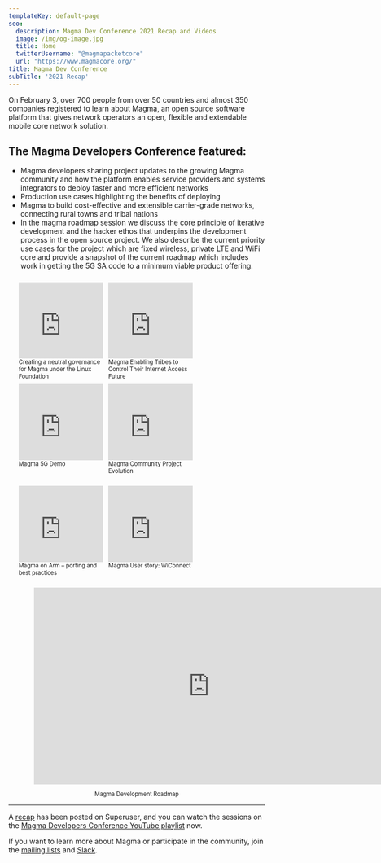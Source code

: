 ```yaml
---
templateKey: default-page
seo:
  description: Magma Dev Conference 2021 Recap and Videos
  image: /img/og-image.jpg
  title: Home
  twitterUsername: "@magmapacketcore"
  url: "https://www.magmacore.org/"
title: Magma Dev Conference
subTitle: '2021 Recap'
---
```


On February 3, over 700 people from over 50 countries and almost 350 companies registered to learn about Magma, an open source software platform that gives network operators an open, flexible and extendable mobile core network solution.


## The Magma Developers Conference featured:

- Magma developers sharing project updates to the growing Magma community and how the platform enables service providers and systems integrators to deploy faster and more efficient networks
- Production use cases highlighting the benefits of deploying
- Magma to build cost-effective and extensible carrier-grade networks, connecting rural towns and tribal nations  
- In the magma roadmap session we discuss the core principle of iterative development and the hacker ethos that underpins the development process in the open source project. We also describe the current priority use cases for the project which are fixed wireless, private LTE and WiFi core and provide a snapshot of the current roadmap which includes work in getting the 5G SA code to a minimum viable product offering.

<div style="width:100%; padding: 10px;">
  <div style="width:33%;padding-left:10px; display: inline; float: left;">
    <iframe width="100%" src="https://www.youtube.com/embed/d6qvuCL9608" frameborder="0" allow="accelerometer; autoplay; clipboard-write; encrypted-media; gyroscope; picture-in-picture" allowfullscreen></iframe>
    <div style="font-size:.8em;min-height:50px;">Creating a neutral governance for Magma under the Linux Foundation</div>
  </div>
  <div style="width:33%;padding-left:10px; display: inline; float: left;">
    <iframe width="100%" src="https://www.youtube.com/embed/hNHAz6Km-j0" frameborder="0" allow="accelerometer; autoplay; clipboard-write; encrypted-media; gyroscope; picture-in-picture" allowfullscreen></iframe>
    <div style="font-size:.8em;min-height:50px;">Magma Enabling Tribes to Control Their Internet Access Future</div>
  </div>
  <div style="width:33%;padding-left:10px; display: inline; float: left;">
    <iframe width="100%" src="https://www.youtube.com/embed/cFE8pjpDBv8" frameborder="0" allow="accelerometer; autoplay; clipboard-write; encrypted-media; gyroscope; picture-in-picture" allowfullscreen></iframe>
    <div style="font-size:.8em;min-height:50px;">Magma 5G Demo</div>
  </div>
</div>
<div style="width:100%; padding: 10px; margin-top:20px;">
  <div style="width:33%;padding-left:10px; display: inline; float: left;">
    <iframe width="100%" src="https://www.youtube.com/embed/qQz2_7TN5ws" frameborder="0" allow="accelerometer; autoplay; clipboard-write; encrypted-media; gyroscope; picture-in-picture" allowfullscreen></iframe>
    <div style="font-size:.8em;min-height:50px;">Magma Community Project Evolution</div>
  </div>
  <div style="width:33%;padding-left:10px; display: inline; float: left;">
    <iframe width="100%" src="https://www.youtube.com/embed/-vYtwDDFpdo" frameborder="0" allow="accelerometer; autoplay; clipboard-write; encrypted-media; gyroscope; picture-in-picture" allowfullscreen></iframe>
    <div style="font-size:.8em;min-height:50px;">Magma on Arm – porting and best practices</div>
  </div>
  <div style="width:33%;padding-left:10px; display: inline; float: left;">
    <iframe width="100%" src="https://www.youtube.com/embed/VybSCeTPf88" frameborder="0" allow="accelerometer; autoplay; clipboard-write; encrypted-media; gyroscope; picture-in-picture" allowfullscreen></iframe>
    <div style="font-size:.8em;min-height:50px;">Magma User story: WiConnect</div>
  </div>
</div>

<div width="100%; margin-top:20px;">
  <div style="width:80%;margin: 0 auto;">
    <iframe style="width:688px;height:387px;" src="https://www.youtube.com/embed/0XK4vunjD0Y" frameborder="0" allow="accelerometer; autoplay; clipboard-write; encrypted-media; gyroscope; picture-in-picture" allowfullscreen></iframe>
    <p style="font-size:.8em;text-align:center;">Magma Development Roadmap</p>
  </div>
</div>


---

A [recap](https://superuser.openstack.org/articles/connecting-tribal-nations-and-rural-towns-with-magma/) has been posted on Superuser, and you can watch the sessions on the [Magma Developers Conference YouTube playlist](https://www.youtube.com/playlist?list=PLKqaoAnDyfgolzgeREuKrvsPJhQLTt_he) now.

If you want to learn more about Magma or participate in the community, join the [mailing lists](https://groups.google.com/forum/#!forum/magma-dev) and [Slack](https://magmacore.slack.com/join/shared_invite/zt-g76zkofr-g6~jYiS3KRzC9qhAISUC2A#/).

